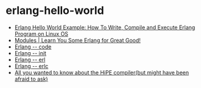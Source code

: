 erlang-hello-world
==================
- [Erlang Hello World Example: How To Write, Compile and Execute Erlang Program on Linux OS](https://www.thegeekstuff.com/2010/05/erlang-hello-world-example/)
- [Modules | Learn You Some Erlang for Great Good!](https://learnyousomeerlang.com/modules)
- [Erlang -- code](http://erlang.org/doc/man/code.html)
- [Erlang -- init](http://erlang.org/doc/man/init.html)
- [Erlang -- erl](https://erlang.org/doc/man/erl.html)
- [Erlang -- erlc](https://erlang.org/doc/man/erlc.html)
- [All you wanted to know about the HiPE compiler(but might have been afraid to ask)](http://erlang.org/workshop/2003/paper/p36-sagonas.pdf)
